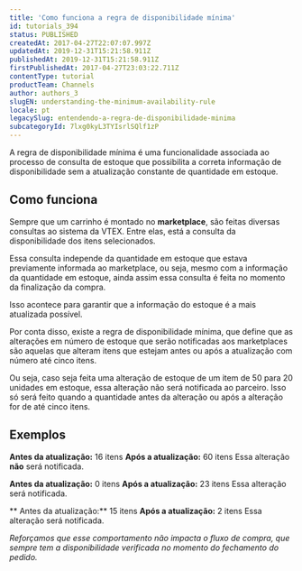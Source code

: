 ```yaml
---
title: 'Como funciona a regra de disponibilidade mínima'
id: tutorials_394
status: PUBLISHED
createdAt: 2017-04-27T22:07:07.997Z
updatedAt: 2019-12-31T15:21:58.911Z
publishedAt: 2019-12-31T15:21:58.911Z
firstPublishedAt: 2017-04-27T23:03:22.711Z
contentType: tutorial
productTeam: Channels
author: authors_3
slugEN: understanding-the-minimum-availability-rule
locale: pt
legacySlug: entendendo-a-regra-de-disponibilidade-minima
subcategoryId: 7lxg0kyL3TYIsrlSQlf1zP
---
```


A regra de disponibilidade mínima é uma funcionalidade associada ao processo de consulta de estoque que possibilita a correta informação de disponibilidade sem a atualização constante de quantidade em estoque.

## Como funciona

Sempre que um carrinho é montado no **marketplace**, são feitas diversas consultas ao sistema da VTEX. Entre elas, está a consulta da disponibilidade dos itens selecionados. 

Essa consulta independe da quantidade em estoque que estava previamente informada ao marketplace, ou seja, mesmo com a informação da quantidade em estoque, ainda assim essa consulta é feita no momento da finalização da compra. 

Isso acontece para garantir que a informação do estoque é a mais atualizada possível.

Por conta disso, existe a regra de disponibilidade mínima, que define que as alterações em número de estoque que serão notificadas aos marketplaces são aquelas que alteram itens que estejam antes ou após a atualização com número até cinco itens. 

Ou seja, caso seja feita uma alteração de estoque de um item de 50 para 20 unidades em estoque, essa alteração não será notificada ao parceiro. Isso só será feito quando a quantidade antes da alteração ou após a alteração for de até cinco itens.

## Exemplos

**Antes da atualização:** 16 itens
**Após a atualização:** 60 itens
Essa alteração **não** será notificada.

**Antes da atualização:** 0 itens
**Após a atualização:** 23 itens
Essa alteração será notificada.

** Antes da atualização:** 15 itens
**Após a atualização:** 2 itens
Essa alteração será notificada.

_Reforçamos que esse comportamento não impacta o fluxo de compra, que sempre tem a disponibilidade verificada no momento do fechamento do pedido._
